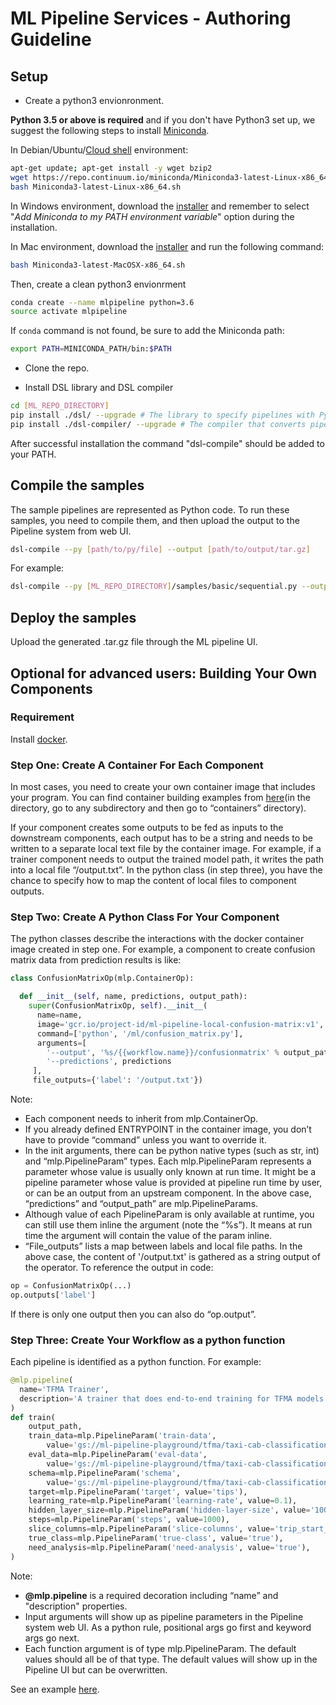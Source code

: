 # ML Pipeline Services - Authoring Guideline

## Setup
* Create a python3 envionronment. 

**Python 3.5 or above is required** and if you don't have Python3 set up, we suggest the following steps
to install [Miniconda](https://conda.io/miniconda.html).
 
In Debian/Ubuntu/[Cloud shell](https://console.cloud.google.com/cloudshell) environment:   
```bash
apt-get update; apt-get install -y wget bzip2
wget https://repo.continuum.io/miniconda/Miniconda3-latest-Linux-x86_64.sh
bash Miniconda3-latest-Linux-x86_64.sh
```
In Windows environment, download the [installer](https://repo.continuum.io/miniconda/Miniconda3-latest-Windows-x86_64.exe) and 
remember to select "*Add Miniconda to my PATH environment variable*" option during the installation.

In Mac environment, download the [installer](https://repo.continuum.io/miniconda/Miniconda3-latest-MacOSX-x86_64.sh) and
run the following command:

```bash
bash Miniconda3-latest-MacOSX-x86_64.sh
```

Then, create a clean python3 envionrment
 
```bash
conda create --name mlpipeline python=3.6
source activate mlpipeline
```
 
If `conda` command is not found, be sure to add the Miniconda path:
 
```bash
export PATH=MINICONDA_PATH/bin:$PATH

```

* Clone the repo. 

* Install DSL library and DSL compiler
 
```bash
cd [ML_REPO_DIRECTORY]
pip install ./dsl/ --upgrade # The library to specify pipelines with Python.
pip install ./dsl-compiler/ --upgrade # The compiler that converts pipeline code into the form required by the pipeline system.
 ```
After successful installation the command "dsl-compile" should be added to your PATH.

## Compile the samples
The sample pipelines are represented as Python code. To run these samples, you need to compile them, and then upload the output to the Pipeline system from web UI. 
<!--- 
In the future, we will build the compiler into the pipeline system such that these python files are immediately deployable.
--->

```bash
dsl-compile --py [path/to/py/file] --output [path/to/output/tar.gz]
```

For example:

```bash
dsl-compile --py [ML_REPO_DIRECTORY]/samples/basic/sequential.py --output [ML_REPO_DIRECTORY]/samples/basic/sequential.tar.gz
```

## Deploy the samples
Upload the generated .tar.gz file through the ML pipeline UI.

## Optional for advanced users: Building Your Own Components

### Requirement
Install [docker](https://www.docker.com/get-docker).

### Step One: Create A Container For Each Component
In most cases, you need to create your own container image that includes your program. You can find container 
building examples from [here](https://github.com/googleprivate/ml/blob/master/components)(in the directory, go to any subdirectory and then go to “containers” directory).

If your component creates some outputs to be fed as inputs to the downstream components, each output has 
to be a string and needs to be written to a separate local text file by the container image. 
For example, if a trainer component needs to output the trained model path, it writes the path into a 
local file “/output.txt”. In the python class (in step three), you have the chance to specify how to map the content 
of local files to component outputs.

<!---[TODO]: Add how to produce UI metadata.--->

### Step Two: Create A Python Class For Your Component
The python classes describe the interactions with the docker container image created in step one. 
For example, a component to create confusion matrix data from prediction results is like:

```python
class ConfusionMatrixOp(mlp.ContainerOp):

  def __init__(self, name, predictions, output_path):
    super(ConfusionMatrixOp, self).__init__(
      name=name,
      image='gcr.io/project-id/ml-pipeline-local-confusion-matrix:v1',
      command=['python', '/ml/confusion_matrix.py'],
      arguments=[
        '--output', '%s/{{workflow.name}}/confusionmatrix' % output_path,
        '--predictions', predictions
     ],
     file_outputs={'label': '/output.txt'})

```

Note:
* Each component needs to inherit from mlp.ContainerOp.
* If you already defined ENTRYPOINT in the container image, you don’t have to provide “command” unless you want to override it.
* In the init arguments, there can be python native types (such as str, int) and “mlp.PipelineParam” 
types. Each mlp.PipelineParam represents a parameter whose value is usually only known at run time. It might be a pipeline 
parameter whose value is provided at pipeline run time by user, or can be an output from an upstream component. 
In the above case, “predictions” and “output_path” are mlp.PipelineParams.
* Although value of each PipelineParam is only available at runtime, you can still use them inline the 
argument (note the “%s”). It means at run time the argument will contain the value of the param inline.
* “File_outputs” lists a map between labels and local file paths. In the above case, the content of '/output.txt' is gathered as a string output of the operator. To reference the output in code:

```python
op = ConfusionMatrixOp(...)
op.outputs['label']
```

If there is only one output then you can also do “op.output”.


### Step Three: Create Your Workflow as a python function
Each pipeline is identified as a python function. For example:

```python
@mlp.pipeline(
  name='TFMA Trainer',
  description='A trainer that does end-to-end training for TFMA models.'
)
def train(
    output_path,
    train_data=mlp.PipelineParam('train-data',
        value='gs://ml-pipeline-playground/tfma/taxi-cab-classification/train.csv'),
    eval_data=mlp.PipelineParam('eval-data',
        value='gs://ml-pipeline-playground/tfma/taxi-cab-classification/eval.csv'),
    schema=mlp.PipelineParam('schema',
        value='gs://ml-pipeline-playground/tfma/taxi-cab-classification/schema.json'),
    target=mlp.PipelineParam('target', value='tips'),
    learning_rate=mlp.PipelineParam('learning-rate', value=0.1),
    hidden_layer_size=mlp.PipelineParam('hidden-layer-size', value='100,50'),
    steps=mlp.PipelineParam('steps', value=1000),
    slice_columns=mlp.PipelineParam('slice-columns', value='trip_start_hour'),
    true_class=mlp.PipelineParam('true-class', value='true'),
    need_analysis=mlp.PipelineParam('need-analysis', value='true'),
)
```

Note:

* **@mlp.pipeline** is a required decoration including “name” and "description" properties.
* Input arguments will show up as pipeline parameters in the Pipeline system web UI. As a python rule, positional 
args go first and keyword args go next.
* Each function argument is of type mlp.PipelineParam. The default values 
should all be of that type. The default values will show up in the Pipeline UI but can be overwritten.


See an example [here](https://github.com/googleprivate/ml/blob/master/samples/xgboost-spark/xgboost-training-cm.py).
